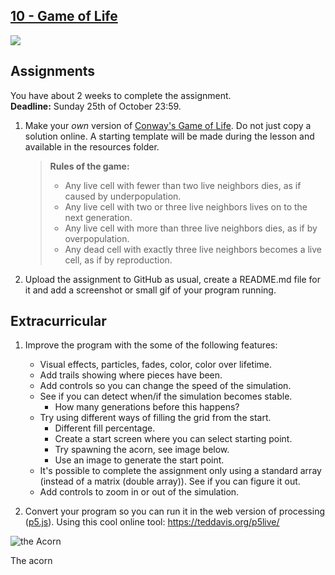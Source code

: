 ## [10 - Game of Life](https://github.com/yrgo/gp20/tree/master/Programming%20Fundamentals/10%20-%20Game%20of%20Life)

<img src="https://cdn.discordapp.com/attachments/339937717343223809/774236092093956106/game_of_life0.png">


## Assignments
You have about 2 weeks to complete the assignment.  
**Deadline:** Sunday 25th of October 23:59.  

1. Make your _own_ version of [Conway's Game of Life](https://en.wikipedia.org/wiki/Conway%27s_Game_of_Life). Do not just copy a solution online. A starting template will be made during the lesson and available in the resources folder.

    > **Rules of the game:**
    > - Any live cell with fewer than two live neighbors dies, as if caused by underpopulation.
    > - Any live cell with two or three live neighbors lives on to the next generation.
    > - Any live cell with more than three live neighbors dies, as if by overpopulation.
    > - Any dead cell with exactly three live neighbors becomes a live cell, as if by reproduction.  

2. Upload the assignment to GitHub as usual, create a README.md file for it and add a screenshot or small gif of your program running.


## Extracurricular
1. Improve the program with the some of the following features:
    - Visual effects, particles, fades, color, color over lifetime.
    - Add trails showing where pieces have been.
    - Add controls so you can change the speed of the simulation.
    - See if you can detect when/if the simulation becomes stable.
      - How many generations before this happens?
    - Try using different ways of filling the grid from the start.
      - Different fill percentage.
      - Create a start screen where you can select starting point.
      - Try spawning the acorn, see image below.
      - Use an image to generate the start point.
    - It's possible to complete the assignment only using a standard array (instead of a matrix (double array)). See if you can figure it out.
    - Add controls to zoom in or out of the simulation.

2. Convert your program so you can run it in the web version of processing ([p5.js](https://p5js.org/)). Using this cool online tool: https://teddavis.org/p5live/


<img src="https://upload.wikimedia.org/wikipedia/commons/b/b9/Game_of_life_acorn.svg" alt="the Acorn">  

The acorn
